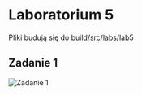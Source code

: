 # Laboratorium 5
Pliki budują się do [build/src/labs/lab5](./../../../build/src/labs/lab5/)

## Zadanie 1
![Zadanie 1](./images/zad1.png)

